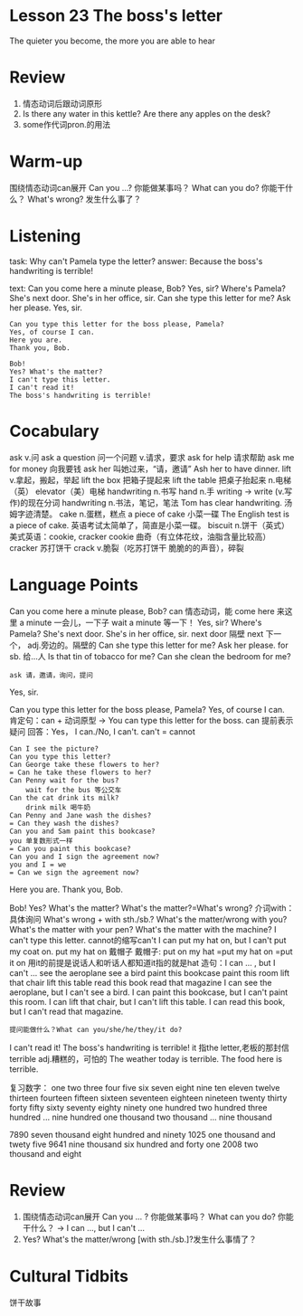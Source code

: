 # Lesson 23 The boss's letter

The quieter you become, the more you are able to hear

# Review

1. 情态动词后跟动词原形
2. Is there any water in this kettle?
    Are there any apples on the desk?
3. some作代词pron.的用法

# Warm-up

围绕情态动词can展开
Can you ...? 你能做某事吗？
What can you do? 你能干什么？
What's wrong? 发生什么事了？

# Listening

task:
    Why can't Pamela type the letter?
answer:
    Because the boss's handwriting is terrible!

text:
    Can you come here a minute please, Bob?
    Yes, sir?
    Where's Pamela?
    She's next door. She's in her office, sir.
    Can she type this letter for me? Ask her please.
    Yes, sir.

    Can you type this letter for the boss please, Pamela?
    Yes, of course I can.
    Here you are.
    Thank you, Bob.

    Bob!
    Yes? What's the matter?
    I can't type this letter.
    I can't read it!
    The boss's handwriting is terrible!

# Cocabulary

ask v.问
    ask a question 问一个问题
    v.请求，要求
        ask for help  请求帮助
        ask me for money 向我要钱
        ask her 叫她过来，“请，邀请”
            Ash her to have dinner.
lift v.拿起，搬起，举起
    lift the box 把箱子提起来
    lift the table 把桌子抬起来
    n.电梯（英）
    elevator（美）电梯
handwriting n.书写
    hand n.手
    writing -> write (v.写作)的现在分词
    handwriting n.书法，笔记，笔法
        Tom has clear handwriting. 汤姆字迹清楚。
cake n.蛋糕，糕点
    a piece of cake 小菜一碟
    The English test is a piece of cake. 英语考试太简单了，简直是小菜一碟。
biscuit n.饼干（英式）
    美式英语：cookie, cracker
    cookie 曲奇（有立体花纹，油脂含量比较高）
    cracker 苏打饼干
    crack v.脆裂（吃苏打饼干 脆脆的的声音），碎裂

# Language Points

Can you come here a minute please, Bob?
    can 情态动词，能
    come here 来这里
    a minute 一会儿，一下子
    wait a minute 等一下！
Yes, sir?
Where's Pamela?
She's next door. She's in her office, sir.
    next door 隔壁
    next 下一个， adj.旁边的。隔壁的
Can she type this letter for me? Ask her please.
    for sb. 给...人
    Is that tin of tobacco for me?
    Can she clean the bedroom for me?

    ask 请，邀请，询问，提问
Yes, sir.

Can you type this letter for the boss please, Pamela?
Yes, of course I can.
    肯定句：can + 动词原型
    -> You can type this letter for the boss.
    can 提前表示疑问
    回答：Yes， I can./No, I can't.
    can't = cannot

    Can I see the picture?
    Can you type this letter?
    Can George take these flowers to her?
    = Can he take these flowers to her?
    Can Penny wait for the bus?
        wait for the bus 等公交车
    Can the cat drink its milk?
        drink milk 喝牛奶
    Can Penny and Jane wash the dishes?
    = Can they wash the dishes?
    Can you and Sam paint this bookcase?
    you 单复数形式一样
    = Can you paint this bookcase?
    Can you and I sign the agreement now?
    you and I = we
    = Can we sign the agreement now?
Here you are.
Thank you, Bob.

Bob!
Yes? What's the matter?
    What's the matter?=What's wrong?
    介词with：具体询问
    What's wrong + with sth./sb.?
    What's the matter/wrong with you?
    What's the matter with your pen?
    What's the matter with the machine?
I can't type this letter.
    cannot的缩写can't
    I can put my hat on, but I can't put my coat on.
    put my hat on 戴帽子
    戴帽子: put on my hat
            =put my hat on
            =put it on
            用it的前提是说话人和听话人都知道it指的就是hat
    造句：I can ... , but I can't ...
    see the aeroplane           see a bird
    paint this bookcase         paint this room
    lift that chair             lift this table
    read this book              read that magazine
    I can see the aeroplane, but I can't see a bird.
    I can paint this bookcase, but I can't paint this room.
    I can lift that chair, but I can't lift this table.
    I can read this book, but I can't read that magazine.

    提问能做什么？What can you/she/he/they/it do?
I can't read it!
The boss's handwriting is terrible!
    it 指the letter,老板的那封信
    terrible adj.糟糕的，可怕的
    The weather today is terrible.
    The food here is terrible.

复习数字：
one two three four five six seven eight nine ten eleven twelve thirteen fourteen fifteen sixteen seventeen eighteen nineteen twenty
thirty forty fifty sixty seventy eighty ninety
one hundred 
two hundred
three hundred
...
nine hundred
one thousand
two thousand
...
nine thousand

7890 seven thousand eight hundred and ninety 
1025 one thousand and twety five
9641 nine thousand six hundred and forty one
2008 two thousand and eight

# Review

1. 围绕情态动词can展开
    Can you ... ? 你能做某事吗？
    What can you do? 你能干什么？
    -> I can ..., but I can't ...
2. Yes?
    What's the matter/wrong [with sth./sb.]?发生什么事情了？

# Cultural Tidbits

饼干故事